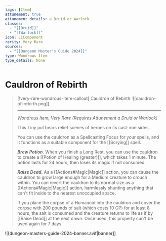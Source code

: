 ```yaml
---
tags: [Item]
attunement: true
attunement_details: a Druid or Warlock
classes:
  - "[[Druid]]"
  - "[[Warlock]]"
icon: LiComponent
rarity: Very Rare
sources:
  - "[[Dungeon Master's Guide 2024]]"
type: Wondrous Item
type_details: None
---
```

# Cauldron of Rebirth
>[!very-rare-wondrous-item-callout] Cauldron of Rebirth
>![[cauldron-of-rebirth.png]]
>
>- - -
>_Wondrous Item, Very Rare (Requires Attunement a Druid or Warlock)_
>
>This Tiny pot bears relief scenes of heroes on its cast-iron sides.
>
>You can use the cauldron as a Spellcasting Focus for your spells, and it functions as a suitable component for the [[Scrying]] spell.
>
>**_Brew Potion._** When you finish a Long Rest, you can use the cauldron to create a [[Potion of Healing (greater)]], which takes 1 minute. The potion lasts for 24 hours, then loses its magic if not consumed.
>
>**_Raise Dead._** As a [[Actions#Magic\|Magic]] action, you can cause the cauldron to grow large enough for a Medium creature to crouch within. You can revert the cauldron to its normal size as a [[Actions#Magic\|Magic]] action, harmlessly shunting anything that can't fit inside to the nearest unoccupied space.
>
>If you place the corpse of a Humanoid into the cauldron and cover the corpse with 200 pounds of salt (which costs 10 GP) for at least 8 hours, the salt is consumed and the creature returns to life as if by [[Raise Dead]] at the next dawn. Once used, this property can't be used again for 7 days.
>


![[dungeon-masters-guide-2024-banner.avif|banner]]